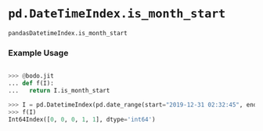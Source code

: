 # `pd.DateTimeIndex.is_month_start`


`pandasDatetimeIndex.is_month_start`

### Example Usage

```py

>>> @bodo.jit
... def f(I):
...   return I.is_month_start

>>> I = pd.DatetimeIndex(pd.date_range(start="2019-12-31 02:32:45", end="2020-01-01 19:12:05", periods=5))
>>> f(I)
Int64Index([0, 0, 0, 1, 1], dtype='int64')
```


